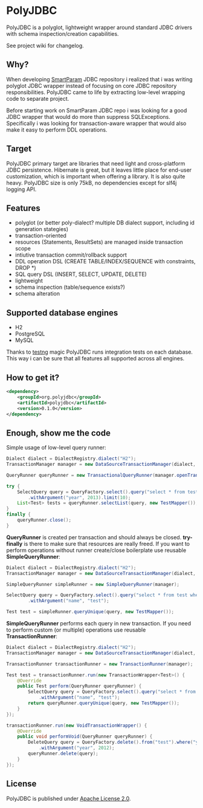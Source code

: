# PolyJDBC

PolyJDBC is a polyglot, lightweight wrapper around standard JDBC drivers with
schema inspection/creation capabilities.

See project wiki for changelog.

## Why?

When developing [SmartParam](http://smartparam.org) JDBC repository i realized
that i was writing polyglot JDBC wrapper instead of focusing on core JDBC repository responsibilities.
PolyJDBC came to life by extracting low-level wrapping code to separate project.

Before starting work on SmartParam JDBC repo i was looking for a good JDBC wrapper
that would do more than suppress SQLExceptions. Specifically i was looking for
transaction-aware wrapper that would also make it easy to perform DDL operations.

## Target

PolyJDBC primary target are libraries that need light and cross-platform JDBC
persistence. Hibernate is great, but it leaves little place for end-user customization,
which is important when offering a library. It is also quite heavy. PolyJDBC size is
only 75kB, no dependencies except for slf4j logging API.

## Features

* polyglot (or better poly-dialect? multiple DB dialect support, including id generation stategies)
* transaction-oriented
* resources (Statements, ResultSets) are managed inside transaction scope
* intiutive transaction commit/rollback support
* DDL operation DSL (CREATE TABLE/INDEX/SEQUENCE with constraints, DROP *)
* SQL query DSL (INSERT, SELECT, UPDATE, DELETE)
* lightweight
* schema inspection (table/sequence exists?)
* schema alteration

## Supported database engines

* H2
* PostgreSQL
* MySQL

Thanks to [testng](http://testng.org/) magic PolyJDBC runs integration tests
on each database. This way i can be sure that all features all supported across
all engines.

## How to get it?

```xml
<dependency>
    <groupId>org.polyjdbc</groupId>
    <artifactId>polyjdbc</artifactId>
    <version>0.1.0</version>
</dependency>
```

## Enough, show me the code

Simple usage of low-level query runner:

```java
Dialect dialect = DialectRegistry.dialect("H2");
TransactionManager manager = new DataSourceTransactionManager(dialect, dataSource);

QueryRunner queryRunner = new TransactionalQueryRunner(manager.openTransaction());

try {
    SelectQuery query = QueryFactory.select().query("select * from test where year = :year")
        .withArgument("year", 2013).limit(10);
    List<Test> tests = queryRunner.selectList(query, new TestMapper());
}
finally {
    queryRunner.close();
}
```

**QueryRunner** is created per transaction and should always be closed.
 **try-finally** is there to make sure that resources are really freed. If you want to
perform operations without runner create/close boilerplate use reusable **SimpleQueryRunner**:

```java
Dialect dialect = DialectRegistry.dialect("H2");
TransactionManager manager = new DataSourceTransactionManager(dialect, dataSource);

SimpleQueryRunner simpleRunner = new SimpleQueryRunner(manager);

SelectQuery query = QueryFactory.select().query("select * from test where name = :name")
        .withArgument("name", "test");

Test test = simpleRunner.queryUnique(query, new TestMapper());
```

**SimpleQueryRunner** performs each query in new transaction. If you need to perform
custom (or multiple) operations use reusable **TransactionRunner**:

```java
Dialect dialect = DialectRegistry.dialect("H2");
TransactionManager manager = new DataSourceTransactionManager(dialect, dataSource);

TransactionRunner transactionRunner = new TransactionRunner(manager);

Test test = transactionRunner.run(new TransactionWrapper<Test>() {
    @Override
    public Test perform(QueryRunner queryRunner) {
        SelectQuery query = QueryFactory.select().query("select * from test where name = :name")
            .withArgument("name", "test");
        return queryRunner.queryUnique(query, new TestMapper());
    }
});

transactionRunner.run(new VoidTransactionWrapper() {
    @Override
    public void performVoid(QueryRunner queryRunner) {
        DeleteQuery query = QueryFactory.delete().from("test").where("year < :year")
            .withArgument("year", 2012);
        queryRunner.delete(query);
    }
});
```

## License

PolyJDBC is published under [Apache License 2.0](http://www.apache.org/licenses/LICENSE-2.0).
